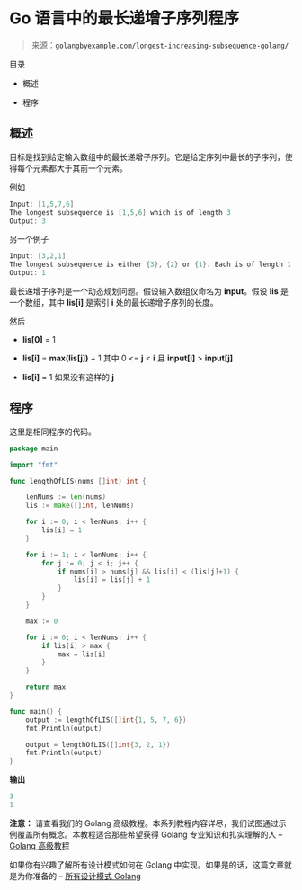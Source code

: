 <!--yml

类别: 未分类

日期：2024-10-13 06:46:28

-->

# Go 语言中的最长递增子序列程序

> 来源：[`golangbyexample.com/longest-increasing-subsequence-golang/`](https://golangbyexample.com/longest-increasing-subsequence-golang/)

目录

+   概述

+   程序

## **概述**

目标是找到给定输入数组中的最长递增子序列。它是给定序列中最长的子序列，使得每个元素都大于其前一个元素。

例如

```go
Input: [1,5,7,6]
The longest subsequence is [1,5,6] which is of length 3
Output: 3
```

另一个例子

```go
Input: [3,2,1]
The longest subsequence is either {3}, {2} or {1}. Each is of length 1
Output: 1
```

最长递增子序列是一个动态规划问题。假设输入数组仅命名为 **input**。假设 **lis** 是一个数组，其中 **lis[i]** 是索引 **i** 处的最长递增子序列的长度。

然后

+   **lis[0]** = 1

+   **lis[i]** = **max(lis[j])** + 1 其中 0 <= **j** < **i** 且 **input[i]** > **input[j]**

+   **lis[i]** = 1 如果没有这样的 **j**

## **程序**

这里是相同程序的代码。

```go
package main

import "fmt"

func lengthOfLIS(nums []int) int {

	lenNums := len(nums)
	lis := make([]int, lenNums)

	for i := 0; i < lenNums; i++ {
		lis[i] = 1
	}

	for i := 1; i < lenNums; i++ {
		for j := 0; j < i; j++ {
			if nums[i] > nums[j] && lis[i] < (lis[j]+1) {
				lis[i] = lis[j] + 1
			}
		}
	}

	max := 0

	for i := 0; i < lenNums; i++ {
		if lis[i] > max {
			max = lis[i]
		}
	}

	return max
}

func main() {
	output := lengthOfLIS([]int{1, 5, 7, 6})
	fmt.Println(output)

	output = lengthOfLIS([]int{3, 2, 1})
	fmt.Println(output)
}
```

**输出**

```go
3
1
```

**注意：** 请查看我们的 Golang 高级教程。本系列教程内容详尽，我们试图通过示例覆盖所有概念。本教程适合那些希望获得 Golang 专业知识和扎实理解的人 – [Golang 高级教程](https://golangbyexample.com/golang-comprehensive-tutorial/)

如果你有兴趣了解所有设计模式如何在 Golang 中实现。如果是的话，这篇文章就是为你准备的 – [所有设计模式 Golang](https://golangbyexample.com/all-design-patterns-golang/)


